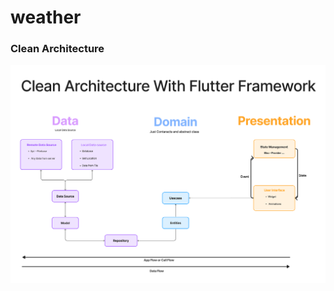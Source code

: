 # weather
### Clean Architecture
![clean_architecture](assets/images/flutter_clean_architecture.png)
